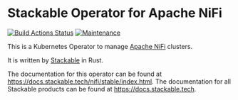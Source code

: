 # Stackable Operator for Apache NiFi

[![Build Actions Status](https://ci.stackable.tech/job/nifi%2doperator%2dit%2dnightly/badge/icon?subject=Integration%20Tests)](https://ci.stackable.tech/job/nifi%2doperator%2dit%2dnightly)
[![Maintenance](https://img.shields.io/badge/Maintained%3F-yes-green.svg)](https://github.com/stackabletech/nifi-operator/graphs/commit-activity)

This is a Kubernetes Operator to manage [Apache NiFi](https://nifi.apache.org/) clusters.

It is written by [Stackable](https://www.stackable.tech) in Rust.

The documentation for this operator can be found at <https://docs.stackable.tech/nifi/stable/index.html>.
The documentation for all Stackable products can be found at <https://docs.stackable.tech>.
